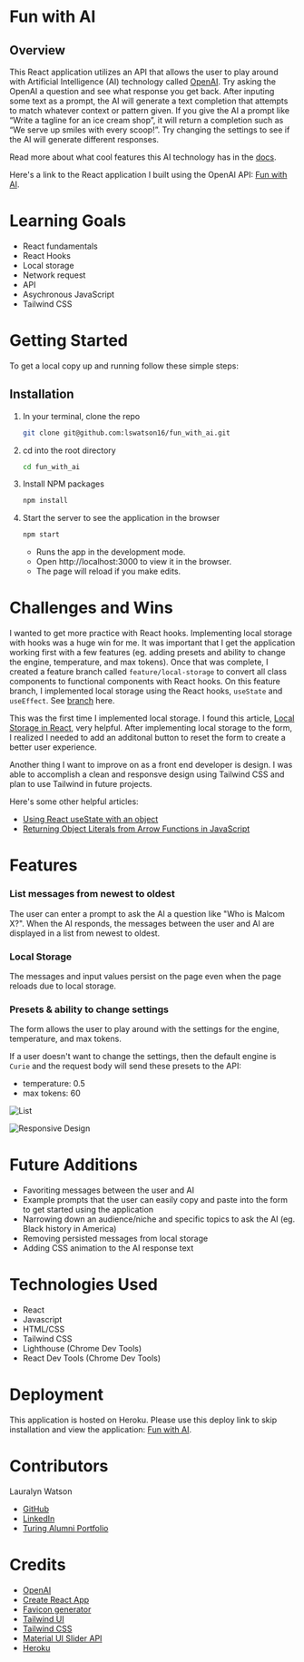 # Fun with AI

## Overview

This React application utilizes an API that allows the user to play around with Artificial Intelligence (AI) technology called [OpenAI](https://beta.openai.com/overview). Try asking the OpenAI a question and see what response you get back. After inputing some text as a prompt, the AI will generate a text completion that attempts to match whatever context or pattern given. If you give the AI a prompt like “Write a tagline for an ice cream shop”, it will return a completion such as “We serve up smiles with every scoop!”. Try changing the settings to see if the AI will generate different responses.

Read more about what cool features this AI technology has in the [docs](https://beta.openai.com/docs/guides/completion/introduction).


Here's a link to the React application I built using the OpenAI API: [Fun with AI](https://shopify-fun-ai.herokuapp.com/).

# Learning Goals
- React fundamentals
- React Hooks
- Local storage
- Network request
- API
- Asychronous JavaScript
- Tailwind CSS

# Getting Started
To get a local copy up and running follow these simple steps:

## Installation

1. In your terminal, clone the repo
   ```sh
   git clone git@github.com:lswatson16/fun_with_ai.git
   ```
2. cd into the root directory
    ```sh
   cd fun_with_ai
   ```
3. Install NPM packages
   ```sh
   npm install
   ```
4. Start the server to see the application in the browser
   ```sh
   npm start
   ``` 
   - Runs the app in the development mode.
   - Open http://localhost:3000 to view it in the browser.
   - The page will reload if you make edits.

# Challenges and Wins
I wanted to get more practice with React hooks. Implementing local storage with hooks was a huge win for me. It was important that I get the application working first with a few features (eg. adding presets and ability to change the engine, temperature, and max tokens). Once that was complete, I created a feature branch called `feature/local-storage` to convert all class components to functional components with React hooks. On this feature branch, I implemented local storage using the React hooks, `useState` and `useEffect`. See [branch](https://github.com/lswatson16/fun_with_ai/tree/feature/local-storage) here.

This was the first time I implemented local storage. I found this article, [Local Storage in React](https://www.robinwieruch.de/local-storage-react/), very helpful. After implementing local storage to the form, I realized I needed to add an additonal button to reset the form to create a better user experience.

Another thing I want to improve on as a front end developer is design. I was able to accomplish a clean and responsve design using Tailwind CSS and plan to use Tailwind in future projects.

Here's some other helpful articles:
- [Using React useState with an object](https://blog.logrocket.com/using-react-usestate-object/)
- [Returning Object Literals from Arrow Functions in JavaScript](https://mariusschulz.com/blog/returning-object-literals-from-arrow-functions-in-javascript)

# Features

### List messages from newest to oldest
The user can enter a prompt to ask the AI a question like "Who is Malcom X?". When the AI responds, the messages between the user and AI are displayed in a list from newest to oldest. 

### Local Storage
The messages and input values persist on the page even when the page reloads due to local storage.

### Presets & ability to change settings
The form allows the user to play around with the settings for the engine, temperature, and max tokens. 

If a user doesn't want to change the settings, then the default engine is `Curie` and the request body will send these presets to the API:
- temperature: 0.5
- max tokens: 60

![List](https://media.giphy.com/media/qHCkzkp4JlDsLLJIMe/giphy.gif)

![Responsive Design](https://media.giphy.com/media/bODEUeKWNFyNB75Osk/giphy.gif)
# Future Additions
- Favoriting messages between the user and AI
- Example prompts that the user can easily copy and paste into the form to get started using the application
- Narrowing down an audience/niche and specific topics to ask the AI (eg. Black history in America)
- Removing persisted messages from local storage
- Adding CSS animation to the AI response text

# Technologies Used
- React
- Javascript
- HTML/CSS
- Tailwind CSS
- Lighthouse (Chrome Dev Tools)
- React Dev Tools (Chrome Dev Tools)

# Deployment
This application is hosted on Heroku. Please use this deploy link to skip installation and view the application: [Fun with AI](https://shopify-fun-ai.herokuapp.com/).

# Contributors

Lauralyn Watson
- [GitHub](https://github.com/lswatson16)
- [LinkedIn](https://www.linkedin.com/in/lauralyn-watson/)
- [Turing Alumni Portfolio](https://terminal.turing.edu/profiles/1340)

# Credits
- [OpenAI](https://beta.openai.com/overview)
- [Create React App](https://create-react-app.dev/)
- [Favicon generator](https://favicon.io/favicon-generator/)
- [Tailwind UI](https://tailwindui.com/)
- [Tailwind CSS](https://tailwindcss.com/)
- [Material UI Slider API](https://mui.com/material-ui/api/slider/)
- [Heroku](https://www.heroku.com/)